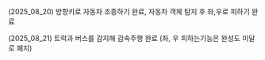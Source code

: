 (2025_08_20) 방향키로 자동차 조종하기 완료, 자동차 객체 탐지 후 좌,우로 피하기 완료

(2025_08_21) 트럭과 버스를 감지해 감속주행 완료 (좌, 우 피하는기능은 완성도 미달로 폐지)
